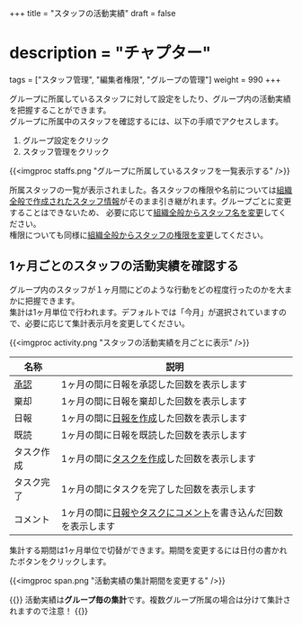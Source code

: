 +++
title = "スタッフの活動実績"
draft = false
# description = "チャプター"
tags = ["スタッフ管理", "編集者権限", "グループの管理"]
weight = 990
+++

グループに所属しているスタッフに対して設定をしたり、グループ内の活動実績を把握することができます。  
グループに所属中のスタッフを確認するには、以下の手順でアクセスします。

1. グループ設定をクリック
1. スタッフ管理をクリック

{{<imgproc staffs.png "グループに所属しているスタッフを一覧表示する" />}}

所属スタッフの一覧が表示されました。各スタッフの権限や名前については[組織全般で作成されたスタッフ情報](/org/staff/make/)がそのまま引き継がれます。グループごとに変更することはできないため、
必要に応じて[組織全般からスタッフ名を変更](/org/staff/manage/)してください。  
権限についても同様に[組織全般からスタッフの権限を変更](/org/staff/rank/)してください。

## 1ヶ月ごとのスタッフの活動実績を確認する

グループ内のスタッフが１ヶ月間にどのような行動をどの程度行ったのかを大まかに把握できます。  
集計は1ヶ月単位で行われます。デフォルトでは「今月」が選択されていますので、必要に応じて集計表示月を変更してください。

{{<imgproc activity.png "スタッフの活動実績を月ごとに表示" />}}

|名称|説明|
|---|---|
|[承認](/report/read/state/)|1ヶ月の間に日報を承認した回数を表示します|
|棄却|1ヶ月の間に日報を棄却した回数を表示します|
|日報|1ヶ月の間に[日報を作成](/report/write/)した回数を表示します|
|既読|1ヶ月の間に日報を既読した回数を表示します|
|タスク作成|1ヶ月の間に[タスクを作成](/task/add/)した回数を表示します|
|タスク完了|1ヶ月の間にタスクを完了した回数を表示します|
|コメント|1ヶ月の間に[日報やタスクにコメント](/report/read/comment/)を書き込んだ回数を表示します|

集計する期間は1ヶ月単位で切替ができます。期間を変更するには日付の書かれたボタンをクリックします。

{{<imgproc span.png "活動実績の集計期間を変更する" />}}

{{<alice pos="right" icon="here">}}
活動実績は**グループ毎の集計**です。複数グループ所属の場合は分けて集計されますので注意！
{{</alice>}}
